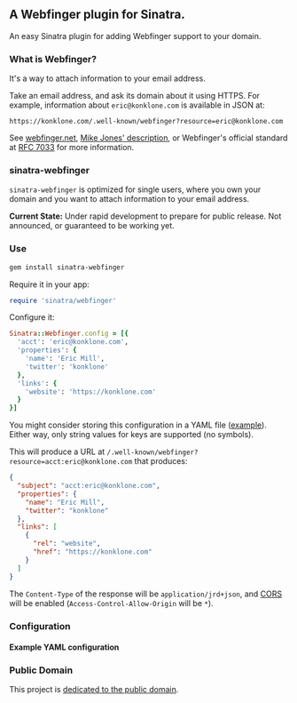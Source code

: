 ## A Webfinger plugin for Sinatra.

An easy Sinatra plugin for adding Webfinger support to your domain.

### What is Webfinger?

It's a way to attach information to your email address.

Take an email address, and ask its domain about it using HTTPS. For example, information about `eric@konklone.com` is available in JSON at:

```
https://konklone.com/.well-known/webfinger?resource=eric@konklone.com
```

See [webfinger.net](http://webfinger.net), [Mike Jones' description](http://www.packetizer.com/webfinger/), or Webfinger's official standard at [RFC 7033](http://tools.ietf.org/html/rfc7033) for more information.

### sinatra-webfinger

`sinatra-webfinger` is optimized for single users, where you own your domain and you want to attach information to your email address.

**Current State:** Under rapid development to prepare for public release. Not announced, or guaranteed to be working yet.

### Use

```bash
gem install sinatra-webfinger
```

Require it in your app:

```ruby
require 'sinatra/webfinger'
```

Configure it:

```ruby
Sinatra::Webfinger.config = [{
  'acct': 'eric@konklone.com',
  'properties': {
    'name': 'Eric Mill',
    'twitter': 'konklone'
  },
  'links': {
    'website': 'https://konklone.com'
  }
}]
```

You might consider storing this configuration in a YAML file ([example](#example-yaml-configuration)). Either way, only string values for keys are supported (no symbols).

This will produce a URL at `/.well-known/webfinger?resource=acct:eric@konklone.com` that produces:

```json
{
  "subject": "acct:eric@konklone.com",
  "properties": {
    "name": "Eric Mill",
    "twitter": "konklone"
  },
  "links": [
    {
      "rel": "website",
      "href": "https://konklone.com"
    }
  ]
}
```

The `Content-Type` of the response will be `application/jrd+json`, and [CORS](http://enable-cors.org/) will be enabled (`Access-Control-Allow-Origin` will be `*`).


### Configuration



#### Example YAML configuration



### Public Domain

This project is [dedicated to the public domain](LICENSE).